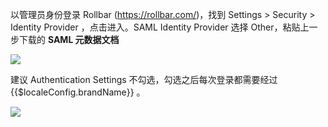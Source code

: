 <IntegrationDetailCard title="配置 Rollbar ">

以管理员身份登录 Rollbar (https://rollbar.com/)，找到 Settings > Security > Identity Provider ，点击进入。SAML Identity Provider 选择 Other，粘贴上一步下载的 **SAML 元数据文档**

![](~@imagesZhCn/integration/rollbar/2-1.png)

建议 Authentication Settings 不勾选，勾选之后每次登录都需要经过 {{$localeConfig.brandName}} 。

![](~@imagesZhCn/integration/rollbar/2-2.png)

</IntegrationDetailCard>
